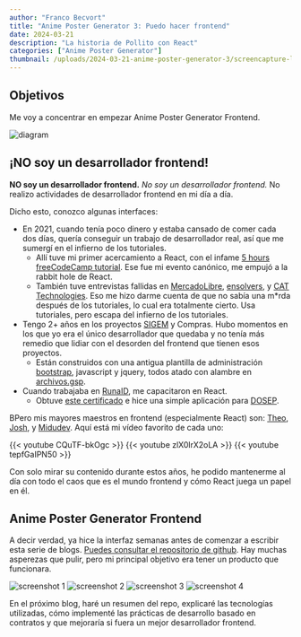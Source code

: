 ```yaml
---
author: "Franco Becvort"
title: "Anime Poster Generator 3: Puedo hacer frontend"
date: 2024-03-21
description: "La historia de Pollito con React"
categories: ["Anime Poster Generator"]
thumbnail: /uploads/2024-03-21-anime-poster-generator-3/screencapture-localhost-3000-anime-849-2024-03-21-19_32_50.png
---
```


## Objetivos

Me voy a concentrar en empezar Anime Poster Generator Frontend.

![diagram](/uploads/2024-03-21-anime-poster-generator-3/Untitled-2024-02-21-1828.png)

## ¡NO soy un desarrollador frontend!

**NO soy un desarrollador frontend.** _No soy un desarrollador frontend._ No realizo actividades de desarrollador frontend en mi día a día.

Dicho esto, conozco algunas interfaces:

- En 2021, cuando tenía poco dinero y estaba cansado de comer cada dos días, quería conseguir un trabajo de desarrollador real, así que me sumergí en el infierno de los tutoriales.
  - Allí tuve mi primer acercamiento a React, con el infame [5 hours freeCodeCamp tutorial](https://www.youtube.com/watch?v=DLX62G4lc44). Ese fue mi evento canónico, me empujó a la rabbit hole de React.
  - También tuve entrevistas fallidas en [MercadoLibre](https://mercadolibre.com/), [ensolvers](https://www.ensolvers.com/), y [CAT Technologies](https://cat-technologies.com/). Eso me hizo darme cuenta de que no sabía una m\*rda después de los tutoriales, lo cual era totalmente cierto. Usa tutoriales, pero escapa del infierno de los tutoriales.
- Tengo 2+ años en los proyectos [SIGEM](https://sigem.sanluislaciudad.gob.ar/sigem/) y Compras. Hubo momentos en los que yo era el único desarrollador que quedaba y no tenía más remedio que lidiar con el desorden del frontend que tienen esos proyectos.
  - Están construidos con una antigua plantilla de administración [bootstrap](https://getbootstrap.com/), javascript y jquery, todos atado con alambre en [archivos.gsp](https://gsp.grails.org/latest/guide/index.html).
- Cuando trabajaba en [RunaID](https://www.runaid.com.ar/), me capacitaron en React.
  - Obtuve [este certificado](https://udemy-certificate.s3.amazonaws.com/pdf/UC-47b54249-0cba-479f-8941-763197877682.pdf) e hice una simple aplicación para [DOSEP](https://dosep.sanluis.gob.ar/).

BPero mis mayores maestros en frontend (especialmente React) son: [Theo](https://www.youtube.com/@t3dotgg), [Josh](https://www.youtube.com/@joshtriedcoding), y [Midudev](https://www.youtube.com/@midulive). Aquí está mi vídeo favorito de cada uno:

{{< youtube CQuTF-bkOgc >}}
{{< youtube zlX0lrX2oLA >}}
{{< youtube tepfGaIPN50 >}}

Con solo mirar su contenido durante estos años, he podido mantenerme al día con todo el caos que es el mundo frontend y cómo React juega un papel en él.

## Anime Poster Generator Frontend

A decir verdad, ya hice la interfaz semanas antes de comenzar a escribir esta serie de blogs. [Puedes consultar el repositorio de github](https://github.com/franBec/anime-poster-generator-frontend). Hay muchas asperezas que pulir, pero mi principal objetivo era tener un producto que funcionara.

![screenshot 1](/uploads/2024-03-21-anime-poster-generator-3/screencapture-localhost-3000-2024-03-21-19_32_12.png)
![screenshot 2](/uploads/2024-03-21-anime-poster-generator-3/screencapture-localhost-3000-search-2024-03-21-19_32_33.png)
![screenshot 3](/uploads/2024-03-21-anime-poster-generator-3/screencapture-localhost-3000-anime-849-2024-03-21-19_32_50.png)
![screenshot 4](/uploads/2024-03-21-anime-poster-generator-3/screencapture-blob-http-localhost-3000-59178d5d-1e41-4565-ac45-35e878d8a61d-2024-03-21-19_33_47.png)

En el próximo blog, haré un resumen del repo, explicaré las tecnologías utilizadas, cómo implementé las prácticas de desarrollo basado en contratos y que mejoraría si fuera un mejor desarrollador frontend.
